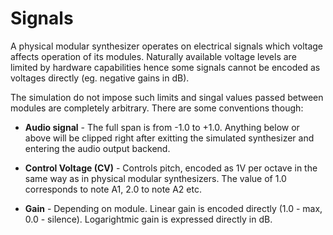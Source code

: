 # Signals

A physical modular synthesizer operates on electrical signals which voltage affects operation of its modules. Naturally available voltage levels are limited by hardware capabilities hence some signals cannot be encoded as voltages directly (eg. negative gains in dB).

The simulation do not impose such limits and singal values passed between modules are completely arbitrary. There are some conventions though:

- **Audio signal** - The full span is from -1.0 to +1.0. Anything below or above will be clipped right after exitting the simulated synthesizer and entering the audio output backend.

- **Control Voltage (CV)** - Controls pitch, encoded as 1V per octave in the same way as in physical modular synthesizers. The value of 1.0 corresponds to note A1, 2.0 to note A2 etc.

- **Gain** - Depending on module. Linear gain is encoded directly (1.0 - max, 0.0 - silence). Logarightmic gain is expressed directly in dB.